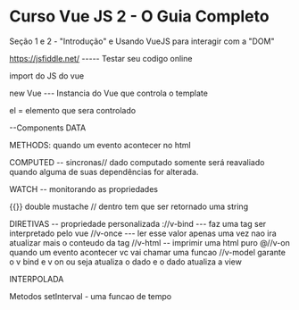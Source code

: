 # Curso Vue JS 2 - O Guia Completo
Seção 1 e 2 - "Introdução" e Usando VueJS para interagir com a "DOM"

https://jsfiddle.net/ ----- Testar seu codigo online

<script src="https://cdn.jsdelivr.net/npm/vue/dist/vue.js"></script> import do JS do vue

new Vue --- Instancia do Vue que controla o template

el = elemento que sera controlado

--Components
DATA

METHODS: quando um evento acontecer no html

COMPUTED -- sincronas// dado computado somente será reavaliado quando alguma de suas dependências for alterada.

WATCH -- monitorando as propriedades

{{}} double mustache // dentro tem que ser retornado uma string

DIRETIVAS -- propriedade personalizada 
://v-bind --- faz uma tag ser interpretado pelo vue
//v-once --- ler esse valor apenas uma vez nao ira atualizar mais o conteudo da tag
//v-html -- imprimir uma html puro
@//v-on quando um evento acontecer vc vai chamar uma funcao
//v-model garante o v bind e v on ou seja atualiza o dado e o dado atualiza a view

INTERPOLADA

Metodos
setInterval - uma funcao de tempo
